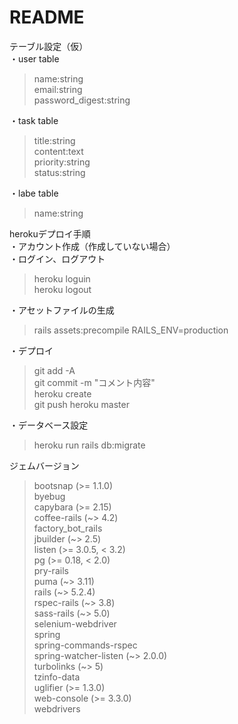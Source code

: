 # README

テーブル設定（仮）<br>
・user table
 > name:string<br>
 > email:string<br>
 > password_digest:string<br>

 ・task table
 > title:string<br>
 > content:text<br>
 > priority:string<br>
 > status:string<br>

 ・labe table
 > name:string


herokuデプロイ手順<br>
・アカウント作成（作成していない場合）<br>
・ログイン、ログアウト
 > heroku loguin<br>
 > heroku logout

 ・アセットファイルの生成
 > rails assets:precompile RAILS_ENV=production

 ・デプロイ
 > git add -A<br>
 > git commit -m "コメント内容"<br>
 > heroku create<br>
 > git push heroku master

 ・データベース設定
 > heroku run rails db:migrate

 ジェムバージョン
 > bootsnap (>= 1.1.0)  
 > byebug  
 > capybara (>= 2.15)  
 > coffee-rails (~> 4.2)  
 > factory_bot_rails  
 > jbuilder (~> 2.5)  
 > listen (>= 3.0.5, < 3.2)  
 > pg (>= 0.18, < 2.0)  
 > pry-rails  
 > puma (~> 3.11)  
 > rails (~> 5.2.4)  
 > rspec-rails (~> 3.8)  
 > sass-rails (~> 5.0)  
 > selenium-webdriver  
 > spring  
 > spring-commands-rspec  
 > spring-watcher-listen (~> 2.0.0)  
 > turbolinks (~> 5)  
 > tzinfo-data  
 > uglifier (>= 1.3.0)  
 > web-console (>= 3.3.0)  
 > webdrivers  